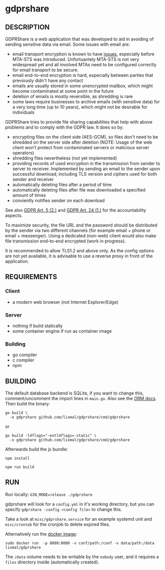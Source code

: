 # gdprshare

## DESCRIPTION
GDPRShare is a web application that was developed to aid in avoiding of sending sensitive data via email. Some issues with email are:

* email transport encryption is known to have [issues](https://www.digicert.com/blog/striptls-attacks-and-email-security/), especially before MTA-STS was introduced. Unfortuantely MTA-STS is not very widespread yet and all involved MTAs need to be configured correctly for email transport to be secure.
* email end-to-end encryption is hard, especially between parties that previously didn't have any contact
* emails are usually stored in some unencrypted mailbox, which might become contaminated at some point in the future
* deletion of emails is mostly reversible, as shredding is rare
* some laws require businesses to archive emails (with sensitive data) for a very long time (up to 10 years), which might not be desirable for individuals

GDPRShare tries to provide file sharing capabilities that help with above problems and to comply with the GDPR law.
It does so by:

* encrypting files on the client side (AES-GCM), so files don't need to be shredded on the server side after deletion (NOTE: Usage of the web client won't protect from contaminated servers or malicious server operators)
* shredding files nevertheless (not yet implemented)
* providing records of used encryption in the transmission from sender to server to receiver. Implemented by sending an email to the sender upon successful download, including TLS version and ciphers used for both sender and receiver
* automatically deleting files after a period of time
* automatically deleting files after file was downloaded a specified amount of times
* conviently notifies sender on each download

See also [GDPR Art. 5 (2.)](https://gdpr-info.eu/art-5-gdpr/) and [GDPR Art. 24 (1.)](https://gdpr-info.eu/art-24-gdpr/) for the accountability aspects.

To maximize security, the file URL and the password should be distributed by the sender via two different channels (for example email + phone or email + messenger).
Using a dedicated (non-web) client would also make file transmission end-to-end encrypted (work in progress).

It is recommended to allow TLS1.2 and above only. As the config options are not yet available, it is advisable to use a reverse proxy in front of the application.

## REQUIREMENTS

### Client
* a modern web browser (not Internet Explorer/Edge)

### Server
* nothing if build statically
* some container engine if run as container image

### Building
* go compiler
* c compiler
* npm


## BUILDING
The default database backend is SQLite, if you want to change this, comment/uncomment the import lines in `main.go`. Also see the [ORM docs](https://godoc.org/github.com/jinzhu/gorm#Open).
Then build the binary:

    go build \
      -o gdprshare github.com/lixmal/gdprshare/cmd/gdprshare

or

    go build -ldflags="-extldflags=-static" \
      -o gdprshare github.com/lixmal/gdprshare/cmd/gdprshare



Afterwards build the js bundle:

`npm install`

`npm run build`

## RUN
Run locally:
`GIN_MODE=release ./gdprshare`

gdprshare will look for a `config.yml` in it's working directory, but you can specify `gdprshare -config <config file>` to change this.

Take a look at `misc/gdprshare.service` for an example systemd unit and `misc/crontab` for the cronjob to delete expired files.

Alternatively run the [docker image](https://hub.docker.com/r/lixmal/gdprshare):

`sudo docker run  -p 8080:8080 -v conf/path:/conf -v data/path:/data lixmal/gdprshare`

The `/data` volume needs to be writable by the `nobody` user, and it requires a `files` directory inside (automatically created).
